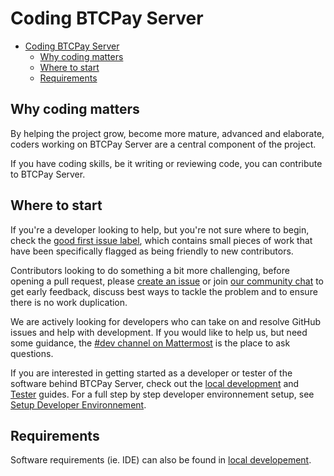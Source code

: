 # Coding BTCPay Server

- [Coding BTCPay Server](#coding-btcpay-server)
  - [Why coding matters](#why-coding-matters)
  - [Where to start](#where-to-start)
  - [Requirements](#requirements)


## Why coding matters

By helping the project grow, become more mature, advanced and elaborate, coders working on BTCPay Server are a central component of the project.

If you have coding skills, be it writing or reviewing code, you can contribute to BTCPay Server.

## Where to start

If you're a developer looking to help, but you're not sure where to begin, check the [good first issue label](https://github.com/btcpayserver/btcpayserver/issues?q=is%3Aissue+is%3Aopen+label%3A%22good+first+issue%22), which contains small pieces of work that have been specifically flagged as being friendly to new contributors.

Contributors looking to do something a bit more challenging, before opening a pull request, please [create an issue](https://github.com/btcpayserver/btcpayserver/issues/new/choose) or join [our community chat](https://chat.btcpayserver.org/) to get early feedback, discuss best ways to tackle the problem and to ensure there is no work duplication.

We are actively looking for developers who can take on and resolve GitHub issues and help with development. If you would like to help us, but need some guidance, the [#dev channel on Mattermost](https://chat.btcpayserver.org/btcpayserver/channels/dev) is the place to ask questions.

If you are interested in getting started as a developer or tester of the software behind BTCPay Server, check out the [local development](../../LocalDev.md) and [Tester](../ContributeDev/ContributeDevTest.md) guides.
For a full step by step developer environnement setup, see [Setup Developer Environnement](../ContributeDev/ContributeDevCode.md).

## Requirements

Software requirements (ie. IDE) can also be found in [local developement](../../LocalDev.md#which-ide).

